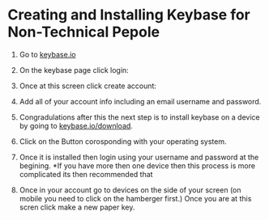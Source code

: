 # Creating and Installing Keybase for Non-Technical Pepole

1. Go to [keybase.io](https://keybase.io)

2. On the keybase page click login:

3. Once at this screen click create account:

5. Add all of your account info including an email username and password.

6. Congradulations after this the next step is to install keybase on a device by going to [keybase.io/download](https://keybase.io/download).

7. Click on the Button corosponding with your operating system. 

8. Once it is installed then login using your username and password at the begining.
*If you have more then one device then this process is more complicated its then recommended that

9. Once in your account go to devices on the side of your screen (on mobile you need to click on the hamberger first.) Once you are at this scren click make a new paper key.
